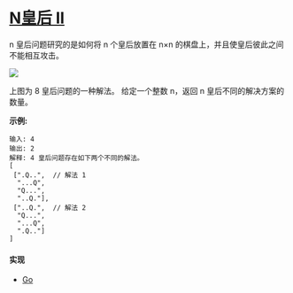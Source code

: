 # [N皇后 II](https://leetcode-cn.com/problems/n-queens-ii/description/)

n 皇后问题研究的是如何将 n 个皇后放置在 n×n 的棋盘上，并且使皇后彼此之间不能相互攻击。

![](https://leetcode-cn.com/static/images/problemset/8-queens.png)

上图为 8 皇后问题的一种解法。
给定一个整数 n，返回 n 皇后不同的解决方案的数量。

**示例:**
```
输入: 4
输出: 2
解释: 4 皇后问题存在如下两个不同的解法。
[
 [".Q..",  // 解法 1
  "...Q",
  "Q...",
  "..Q."],
 ["..Q.",  // 解法 2
  "Q...",
  "...Q",
  ".Q.."]
]
```

#### 实现
- [Go](https://github.com/pojozhang/playground/blob/master/solutions/go/src/playground/algorithm/n_queens_2.go)
